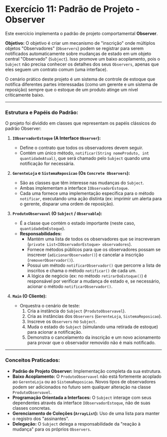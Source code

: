 # Exercício 11: Padrão de Projeto - Observer

Este exercício implementa o padrão de projeto comportamental **Observer**.

**Objetivo:**
O objetivo é criar um mecanismo de "inscrição" onde múltiplos objetos "Observadores" (`Observers`) podem se registrar para serem notificados automaticamente sobre mudanças de estado em um objeto central "Observado" (`Subject`). Isso promove um baixo acoplamento, pois o `Subject` não precisa conhecer os detalhes dos seus `Observers`, apenas que eles seguem um contrato comum (uma interface).

O cenário prático deste projeto é um sistema de controle de estoque que notifica diferentes partes interessadas (como um gerente e um sistema de reposição) sempre que o estoque de um produto atinge um nível criticamente baixo.

---

### Estrutura e Papéis do Padrão:

O projeto foi dividido em classes que representam os papéis clássicos do padrão Observer:

1.  **`IObservadorEstoque` (A Interface `Observer`):**
    * Define o contrato que todos os observadores devem seguir.
    * Contém um único método, `notificar(String nomeProduto, int quantidadeAtual)`, que será chamado pelo `Subject` quando uma notificação for necessária.

2.  **`GerenteLoja` e `SistemaReposicao` (Os `Concrete Observers`):**
    * São as classes que têm interesse nas mudanças do `Subject`.
    * Ambas implementam a interface `IObservadorEstoque`.
    * Cada uma fornece uma implementação específica para o método `notificar`, executando uma ação distinta (ex: imprimir um alerta para o gerente, disparar uma ordem de reposição).

3.  **`ProdutoObservavel` (O `Subject` / `Observable`):**
    * É a classe que contém o estado importante (neste caso, `quantidadeEmEstoque`).
    * **Responsabilidades:**
        * Mantém uma lista de todos os observadores que se inscreveram (`private List<IObservadorEstoque> observadores`).
        * Fornece métodos públicos para que os observadores possam se inscrever (`adicionarObservador()`) e cancelar a inscrição (`removerObservador()`).
        * Possui um método `notificarObservador()` que percorre a lista de inscritos e chama o método `notificar()` de cada um.
        * A lógica de negócio (ex: no método `retirarDoEstoque()`) é responsável por verificar a mudança de estado e, se necessário, acionar o método `notificarObservador()`.

4.  **`Main` (O Cliente):**
    * Orquestra o cenário de teste:
        1.  Cria a instância do `Subject` (`ProdutoObservavel`).
        2.  Cria as instâncias dos `Observers` (`GerenteLoja`, `SistemaReposicao`).
        3.  Inscreve os `Observers` no `Subject`.
        4.  Muda o estado do `Subject` (simulando uma retirada de estoque) para acionar a notificação.
        5.  Demonstra o cancelamento da inscrição e um novo acionamento para provar que o observador removido não é mais notificado.

---

### Conceitos Praticados:

* **Padrão de Projeto Observer:** Implementação completa da sua estrutura.
* **Baixo Acoplamento:** O `ProdutoObservavel` não está fortemente acoplado ao `GerenteLoja` ou ao `SistemaReposicao`. Novos tipos de observadores podem ser adicionados no futuro sem qualquer alteração na classe `ProdutoObservavel`.
* **Programação Orientada a Interfaces:** O `Subject` interage com seus dependentes através da interface `IObservadorEstoque`, não de suas classes concretas.
* **Gerenciamento de Coleções (`ArrayList`):** Uso de uma lista para manter o registro dos "assinantes".
* **Delegação:** O `Subject` delega a responsabilidade da "reação à mudança" para os próprios `Observers`.